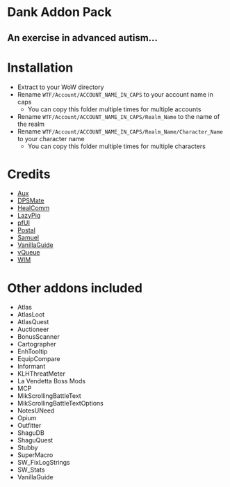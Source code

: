 # Dank Addon Pack
## An exercise in advanced autism...


# Installation
- Extract to your WoW directory
- Rename `WTF/Account/ACCOUNT_NAME_IN_CAPS` to your account name in caps
  - You can copy this folder multiple times for multiple accounts
- Rename `WTF/Account/ACCOUNT_NAME_IN_CAPS/Realm_Name` to the name of the realm
- Rename `WTF/Account/ACCOUNT_NAME_IN_CAPS/Realm_Name/Character_Name` to your character name
  - You can copy this folder multiple times for multiple characters

  
# Credits
- [Aux](https://github.com/shirsig/aux-addon)
- [DPSMate](https://github.com/Geigerkind/DPSMate)
- [HealComm](https://github.com/Aviana/HealComm)
- [LazyPig](https://github.com/satan666/_LP)
- [pfUI](https://github.com/shagu/pfUI)
- [Postal](https://github.com/shirsig/Postal)
- [Samuel](https://github.com/Terrub/Samuel)
- [VanillaGuide](https://github.com/rsheep/VanillaGuide)
- [vQueue](https://github.com/Devlix/vQueue)
- [WIM](https://github.com/shirsig/WIM)


# Other addons included
- Atlas
- AtlasLoot
- AtlasQuest
- Auctioneer
- BonusScanner
- Cartographer
- EnhTooltip
- EquipCompare
- Informant
- KLHThreatMeter
- La Vendetta Boss Mods
- MCP
- MikScrollingBattleText
- MikScrollingBattleTextOptions
- NotesUNeed
- Opium
- Outfitter
- ShaguDB
- ShaguQuest
- Stubby
- SuperMacro
- SW_FixLogStrings
- SW_Stats
- VanillaGuide
